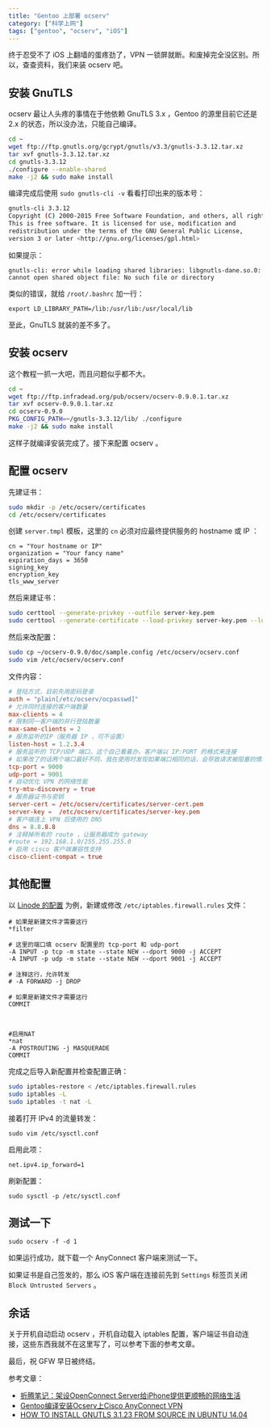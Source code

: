 ```yaml
---
title: "Gentoo 上部署 ocserv"
category: ["科学上网"]
tags: ["gentoo", "ocserv", "iOS"]
---
```


终于忍受不了 iOS 上翻墙的蛋疼劲了，VPN 一锁屏就断。和废掉完全没区别。所以，查查资料，我们来装 ocserv 吧。

## 安装 GnuTLS

ocserv 最让人头疼的事情在于他依赖 GnuTLS 3.x ，Gentoo 的源里目前它还是 2.x 的状态，所以没办法，只能自己编译。

```bash
cd ~
wget ftp://ftp.gnutls.org/gcrypt/gnutls/v3.3/gnutls-3.3.12.tar.xz
tar xvf gnutls-3.3.12.tar.xz
cd gnutls-3.3.12
./configure --enable-shared
make -j2 && sudo make install
```

编译完成后使用 `sudo gnutls-cli -v` 看看打印出来的版本号：

```bash
gnutls-cli 3.3.12
Copyright (C) 2000-2015 Free Software Foundation, and others, all rights reserved.
This is free software. It is licensed for use, modification and
redistribution under the terms of the GNU General Public License,
version 3 or later <http://gnu.org/licenses/gpl.html>
```

如果提示：

    gnutls-cli: error while loading shared libraries: libgnutls-dane.so.0: cannot open shared object file: No such file or directory

类似的错误，就给 `/root/.bashrc` 加一行：

    export LD_LIBRARY_PATH=/lib:/usr/lib:/usr/local/lib

至此，GnuTLS 就装的差不多了。

## 安装 ocserv

这个教程一抓一大吧，而且问题似乎都不大。

```bash
cd ~
wget ftp://ftp.infradead.org/pub/ocserv/ocserv-0.9.0.1.tar.xz
tar xvf ocserv-0.9.0.1.tar.xz
cd ocserv-0.9.0
PKG_CONFIG_PATH=~/gnutls-3.3.12/lib/ ./configure
make -j2 && sudo make install
```

这样子就编译安装完成了。接下来配置 ocserv 。

## 配置 ocserv

先建证书：

```bash
sudo mkdir -p /etc/ocserv/certificates
cd /etc/ocserv/certificates
```

创建 `server.tmpl` 模板，这里的 `cn` 必须对应最终提供服务的 hostname 或 IP ：

```
cn = "Your hostname or IP"
organization = "Your fancy name"
expiration_days = 3650
signing_key
encryption_key
tls_www_server
```

然后来建证书：

```bash
sudo certtool --generate-privkey --outfile server-key.pem
sudo certtool --generate-certificate --load-privkey server-key.pem --load-ca-certificate ca-cert.pem --load-ca-privkey ca-key.pem --template server.tmpl --outfile server-cert.pem
```

然后来改配置：

```bash
sudo cp ~/ocserv-0.9.0/doc/sample.config /etc/ocserv/ocserv.conf
sudo vim /etc/ocserv/ocserv.conf
```

文件内容：

```conf
# 登陆方式，目前先用密码登录
auth = "plain[/etc/ocserv/ocpasswd]"
# 允许同时连接的客户端数量
max-clients = 4
# 限制同一客户端的并行登陆数量
max-same-clients = 2
# 服务监听的IP（服务器 IP ，可不设置）
listen-host = 1.2.3.4
# 服务监听的 TCP/UDP 端口，这个自己看着办，客户端以 IP:PORT 的格式来连接
# 如果改了的话两个端口最好不同，我在使用时发现如果端口相同的话，会导致请求被阻塞的情况
tcp-port = 9000
udp-port = 9001
# 自动优化 VPN 的网络性能
try-mtu-discovery = true
# 服务器证书与密钥
server-cert = /etc/ocserv/certificates/server-cert.pem
server-key =  /etc/ocserv/certificates/server-key.pem
# 客户端连上 VPN 后使用的 DNS
dns = 8.8.8.8
# 注释掉所有的 route ，让服务器成为 gateway
#route = 192.168.1.0/255.255.255.0
# 启用 cisco 客户端兼容性支持
cisco-client-compat = true
```

## 其他配置

以 [Linode 的配置](https://www.linode.com/docs/security/securing-your-server#creating-a-firewall) 为例，新建或修改 `/etc/iptables.firewall.rules` 文件：

```iptables
# 如果是新建文件才需要这行
*filter

# 这里的端口填 ocserv 配置里的 tcp-port 和 udp-port
-A INPUT -p tcp -m state --state NEW --dport 9000 -j ACCEPT
-A INPUT -p udp -m state --state NEW --dport 9001 -j ACCEPT

# 注释这行，允许转发
# -A FORWARD -j DROP

# 如果是新建文件才需要这行
COMMIT



#启用NAT
*nat
-A POSTROUTING -j MASQUERADE
COMMIT
```

完成之后导入新配置并检查配置正确：

```bash
sudo iptables-restore < /etc/iptables.firewall.rules
sudo iptables -L
sudo iptables -t nat -L
```

接着打开 IPv4 的流量转发：

    sudo vim /etc/sysctl.conf

启用此项：

    net.ipv4.ip_forward=1

刷新配置：

    sudo sysctl -p /etc/sysctl.conf

## 测试一下

    sudo ocserv -f -d 1

如果运行成功，就下载一个 AnyConnect 客户端来测试一下。

如果证书是自己签发的，那么 iOS 客户端在连接前先到 `Settings` 标签页关闭 `Block Untrusted Servers` 。

## 余话

关于开机自动启动 ocserv ，开机自动载入 iptables 配置，客户端证书自动连接，这些东西我就不在这里写了，可以参考下面的参考文章。

最后，祝 GFW 早日被终结。

参考文章：

* [折腾笔记：架设OpenConnect Server给iPhone提供更顺畅的网络生活](http://bitinn.net/11084/)
* [Gentoo编译安装Ocserv上Cisco AnyConnect VPN](http://blog.ihipop.info/2014/07/4782.html)
* [HOW TO INSTALL GNUTLS 3.1.23 FROM SOURCE IN UBUNTU 14.04](http://www.bauer-power.net/2014/06/how-to-install-gnutls-3123-from-source.html)
